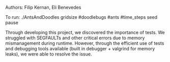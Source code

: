 Authors: Filip Kernan, Eli Benevedes

To run: ./AntsAndDoodles gridsize #doodlebugs #ants #time_steps seed pause

Through developing this project, we discovered the importance of tests. We struggled with SEGFAULTs and other critical
errors due to memory mismanagement during runtime. However, through the efficient use of tests and debugging tools
available (built in debugger + valgrind for memory leaks), we were able to resolve the issue.